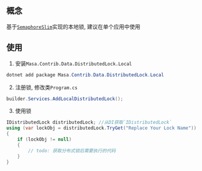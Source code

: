 ﻿## 概念

基于[`SemaphoreSlim`](https://learn.microsoft.com/zh-cn/dotnet/api/system.threading.semaphoreslim)实现的本地锁, 建议在单个应用中使用

## 使用

1. 安装`Masa.Contrib.Data.DistributedLock.Local`

``` powershell
dotnet add package Masa.Contrib.Data.DistributedLock.Local
```

2. 注册锁, 修改类`Program.cs`

``` C#
builder.Services.AddLocalDistributedLock();
```

3. 使用锁

``` C#
IDistributedLock distributedLock; //从DI获取`IDistributedLock`
using (var lockObj = distributedLock.TryGet("Replace Your Lock Name"))
{
    if (lockObj != null)
    {
        // todo: 获取分布式锁后需要执行的代码
    }
}
```